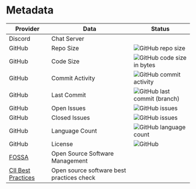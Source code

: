 # Metadata

| Provider                                                              | Data                                      | Status                                                                                                              |
| --------------------------------------------------------------------- | ----------------------------------------- | ------------------------------------------------------------------------------------------------------------------- |
| Discord                                                               | Chat Server                               |                                                                                                                     |
| GitHub                                                                | Repo Size                                 | ![GitHub repo size](https://img.shields.io/github/repo-size/yet-another-pomodoro-timer/backend)                     |
| GitHub                                                                | Code Size                                 | ![GitHub code size in bytes](https://img.shields.io/github/languages/code-size/yet-another-pomodoro-timer/backend)  |
| GitHub                                                                | Commit Activity                           | ![GitHub commit activity](https://img.shields.io/github/commit-activity/m/yet-another-pomodoro-timer/backend)       |
| GitHub                                                                | Last Commit                               | ![GitHub last commit (branch)](https://img.shields.io/github/last-commit/yet-another-pomodoro-timer/backend/master) |
| GitHub                                                                | Open Issues                               | ![GitHub issues](https://img.shields.io/github/issues-raw/yet-another-pomodoro-timer/backend)                       |
| GitHub                                                                | Closed Issues                             | ![GitHub issues](https://img.shields.io/github/issues-closed/yet-another-pomodoro-timer/backend)                    |
| GitHub                                                                | Language Count                            | ![GitHub language count](https://img.shields.io/github/languages/count/yet-another-pomodoro-timer/backend)          |
| GitHub                                                                | License                                   | ![GitHub](https://img.shields.io/github/license/yet-another-pomodoro-timer/backend)                                 |
| [FOSSA](https://fossa.com/)                                           | Open Source Software Management           |                                                                                                                     |
| [CII Best Practices](https://bestpractices.coreinfrastructure.org/en) | Open source software best practices check |
